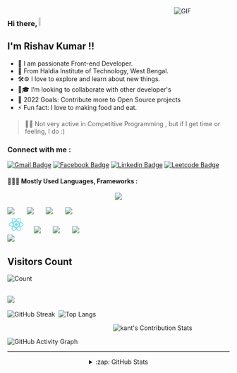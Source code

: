
  <img align="right" alt="GIF" src="http://aboullaite.me/content/images/2016/11/myAvatar.svg" margin-top="20%" height="40%" width="25%">

### Hi there, <img src="https://github.com/TheDudeThatCode/TheDudeThatCode/blob/master/Assets/Hi.gif" height="4%" width="4%" >              
## I'm Rishav Kumar !!
- 🔭 I  am passionate Front-end Developer.
- 🌱 From Haldia Institute of Technology, West Bengal.
- 🛠⚙ I love to explore and learn about new things.
- 🤝🎓 I’m looking to collaborate with other developer's
- 🥅 2022 Goals: Contribute more to Open Source projects
- ⚡ Fun fact: I love to making food and eat.
> 🐱‍💻 Not very active in Competitive Programming , but if I get time or feeling, I do :)


### Connect with me :

[![Gmail Badge](https://img.shields.io/badge/-gmail-black?style=for-the-badge&logo=gmail&logoColor=white&link=https://mailto:rishavktr100@gmail.com)](mailto:rishavktr100@gmail.com)
[![Facebook Badge](https://img.shields.io/badge/-facebook-blue?style=for-the-badge&logo=facebook&logoColor=white&link=https://www.facebook.com/rishav.gupta.509)](https://www.facebook.com/rishav.gupta.509)
[![Linkedin Badge](https://img.shields.io/badge/LinkedIn-0077B5?style=for-the-badge&logo=linkedin&logoColor=white&link=https://www.linkedin.com/in/rishav-kumar71)](https://www.linkedin.com/in/rishav-kumar71)
[![Leetcode Badge](https://img.shields.io/badge/-leetcode-black?style=for-the-badge&logo=leetcode&logoColor=white&link=https://www.leetcode.com/rishavktr100)](https://leetcode.com/rishavktr100/)

<!-- [![Website](https://img.shields.io/website?label=Code_Bank&style=for-the-badge&url=https%3A%2F%2Fkant146.wordpress.com)](http://codebank.co.in) -->

#### 👨🏻‍💻 Mostly Used Languages, Frameworks :

<p align="center"><img src="https://github.com/kant146/kant146/raw/main/68747470733a2f2f7777772e72617673616e6d656469612e636f6d2f7765625f6173736574732f696d616765732f776562736974652e676966.gif" ></p>

</img><img src="https://img.icons8.com/color/48/000000/html-5.png"/>&nbsp;&nbsp;&nbsp;&nbsp;&nbsp;&nbsp;
<img src="https://img.icons8.com/color/48/000000/css3.png"/>&nbsp;&nbsp;&nbsp;&nbsp;&nbsp;&nbsp;
<img src="https://img.icons8.com/color/48/000000/bootstrap.png"/>&nbsp;&nbsp;&nbsp;&nbsp;&nbsp;&nbsp;
<img src="https://img.icons8.com/color/48/000000/javascript.png"/> &nbsp;&nbsp;&nbsp;&nbsp;&nbsp;&nbsp;
<br>
<img height="40" src="https://raw.githubusercontent.com/github/explore/80688e429a7d4ef2fca1e82350fe8e3517d3494d/topics/react/react.png">&nbsp;&nbsp;&nbsp;&nbsp;
<img src="https://img.icons8.com/color/48/000000/git.png"/>&nbsp;&nbsp;&nbsp;&nbsp;&nbsp;&nbsp;
<img align="bottom" height="40"  src="https://img.icons8.com/color/344/java-coffee-cup-logo--v1.png"/>&nbsp;&nbsp;&nbsp;&nbsp;&nbsp;&nbsp;
<img height="30" src="https://swimburger.net/media/ppnn3pcl/azure.png"/>&nbsp;&nbsp;&nbsp;&nbsp;&nbsp;&nbsp;  
<img height="30" src="https://d1.awsstatic.com/asset-repository/products/amazon-rds/1024px-MySQL.ff87215b43fd7292af172e2a5d9b844217262571.png"/>
<br>

## Visitors Count

![Count](https://profile-counter.glitch.me/rishavktr100/count.svg)

<br />
<img src="https://github-profile-trophy.vercel.app/?username=rishavktr100&theme=onedark&column=3&margin-w=15&margin-h=15">

![GitHub Streak](https://github-readme-streak-stats.herokuapp.com/?user=rishavktr100&theme=tokyonight&count_private=true)&nbsp; ![Top Langs](https://github-readme-stats.vercel.app/api/top-langs/?username=rishavktr100&layout=compact&theme=tokyonight)

&nbsp;&nbsp; &nbsp;&nbsp;&nbsp;&nbsp;&nbsp;&nbsp;&nbsp;&nbsp;&nbsp;&nbsp; &nbsp;&nbsp;&nbsp;&nbsp;&nbsp;&nbsp;&nbsp;&nbsp; &nbsp;&nbsp;&nbsp;&nbsp;&nbsp;&nbsp;&nbsp;&nbsp;&nbsp;&nbsp; &nbsp;&nbsp;&nbsp;&nbsp;&nbsp;&nbsp;&nbsp;&nbsp;&nbsp;&nbsp;&nbsp;&nbsp;&nbsp;&nbsp;&nbsp;&nbsp;&nbsp;&nbsp;&nbsp;&nbsp;&nbsp;&nbsp;&nbsp;&nbsp;&nbsp;&nbsp;&nbsp;![kant's Contribution Stats](https://github-contribution-stats.vercel.app/api/?username=rishavktr100) 

![GitHub Activity Graph](https://activity-graph.herokuapp.com/graph?username=rishavktr100&theme=github&count_private=true)  

---




<details align="center" width="40%">
  <summary>:zap: GitHub Stats</summary>
  
 ![kant's github stats](https://github-readme-stats.vercel.app/api?username=rishavktr100&show_icons=true&hide_border=true&theme=tokyonight&count_private=true)

</details>


